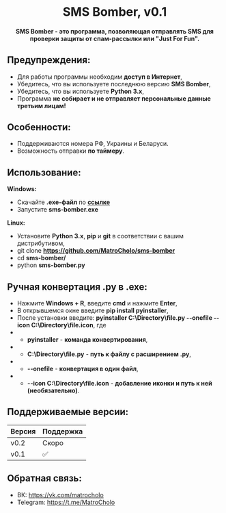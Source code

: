 <h1 align="center">SMS Bomber, v0.1</h1>
<h4 align="center">SMS Bomber - это программа, позволяющая отправлять SMS для проверки защиты от спам-рассылки или "Just For Fun".</h4>

## Предупреждения:
- Для работы программы необходим **доступ в Интернет**,
- Убедитесь, что вы используете последнюю версию **SMS Bomber**,
- Убедитесь, что вы используете **Python 3.x**,
- Программа **не собирает и не отправляет персональные данные третьим лицам!** 

## Особенности:
- Поддерживаются номера РФ, Украины и Беларуси.
- Возможность отправки **по таймеру**.

## Использование:
**Windows:**
- Скачайте **.exe-файл** по **[ссылке](https://github.com/MatroCholo/sms-bomber/releases)**
- Запустите **sms-bomber.exe**

**Linux:**
- Установите **Python 3.x**, **pip** и **git** в соответствии с вашим дистрибутивом,
- git clone **https://github.com/MatroCholo/sms-bomber**
- cd **sms-bomber/**
- python **sms-bomber.py**

## Ручная конвертация .py в .exe:
- Нажмите **Windows + R**, введите **cmd** и нажмите **Enter**,
- В открывшемся окне введите **pip install pyinstaller**,
- После установки введите:
**pyinstaller C:\Directory\file.py --onefile --icon C:\Directory\file.icon**, где
- - **pyinstaller** - **команда конвертирования**,
- - **C:\Directory\file.py** - **путь к файлу с расширением .py**,
- - **--onefile** - **конвертация в один файл**,
- - **--icon C:\Directory\file.icon** - **добавление иконки и путь к ней (необязательно)**.

## Поддерживаемые версии:

| Версия       | Поддержка          |
| -------------| ------------------ |
| v0.2         | Скоро              |
| v0.1         | :white_check_mark: |

## Обратная связь:
- ВК: https://vk.com/matrocholo
- Telegram: https://t.me/MatroCholo
